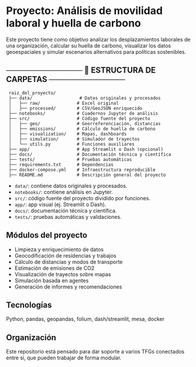 # Proyecto: Análisis de movilidad laboral y huella de carbono

Este proyecto tiene como objetivo analizar los desplazamientos laborales de una organización, calcular su huella de carbono, visualizar los datos geoespaciales y simular escenarios alternativos para políticas sostenibles.


## ────────────── 📁 ESTRUCTURA DE CARPETAS ──────────────

```
 raiz_del_proyecto/
 ├── data/                  # Datos originales y procesados
 │   ├── raw/              # Excel original
 │   ├── processed/        # CSV/GeoJSON enriquecido
 ├── notebooks/            # Cuadernos Jupyter de análisis
 ├── src/                  # Código fuente del proyecto
 │   ├── geo/              # Georreferenciación, distancias
 │   ├── emissions/        # Cálculo de huella de carbono
 │   ├── visualization/    # Mapas, dashboards
 │   ├── simulation/       # Simulador de trayectos
 │   └── utils.py          # Funciones auxiliares
 ├── app/                  # App Streamlit o Dash (opcional)
 ├── docs/                 # Documentación técnica y científica
 ├── tests/                # Pruebas automáticas
 ├── requirements.txt      # Dependencias
 ├── docker-compose.yml    # Infraestructura reproducible
 ├── README.md             # Descripción general del proyecto
```

- `data/`: contiene datos originales y procesados.
- `notebooks/`: contiene análisis en Jupyter.
- `src/`: código fuente del proyecto dividido por funciones.
- `app/`: app visual (ej. Streamlit o Dash).
- `docs/`: documentación técnica y científica.
- `tests/`: pruebas automáticas y validaciones.

## Módulos del proyecto
- Limpieza y enriquecimiento de datos
- Geocodificación de residencias y trabajos
- Cálculo de distancias y modos de transporte
- Estimación de emisiones de CO2
- Visualización de trayectos sobre mapas
- Simulación basada en agentes
- Generación de informes y recomendaciones

## Tecnologías
Python, pandas, geopandas, folium, dash/streamlit, mesa, docker

## Organización
Este repositorio está pensado para dar soporte a varios TFGs conectados entre sí, que pueden trabajar de forma modular.

